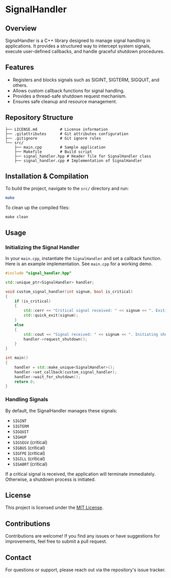 # SignalHandler

## Overview

SignalHandler is a C++ library designed to manage signal handling in applications. It provides a structured way to intercept system signals, execute user-defined callbacks, and handle graceful shutdown procedures.

## Features

- Registers and blocks signals such as SIGINT, SIGTERM, SIGQUIT, and others.
- Allows custom callback functions for signal handling.
- Provides a thread-safe shutdown request mechanism.
- Ensures safe cleanup and resource management.

## Repository Structure

```text
├── LICENSE.md          # License information
├── .gitattributes      # Git attributes configuration
├── .gitignore          # Git ignore rules
└── src/
    ├── main.cpp        # Sample application
    ├── Makefile        # Build script
    ├── signal_handler.hpp # Header file for SignalHandler class
    ├── signal_handler.cpp # Implementation of SignalHandler
```

## Installation & Compilation

To build the project, navigate to the `src/` directory and run:

```bash
make
```

To clean up the compiled files:

```basg
make clean
```

## Usage

### Initializing the Signal Handler

In your `main.cpp`, instantiate the `SignalHandler` and set a callback function.  Here is an example implementation.  See `main.cpp` for a working demo.

```cpp
#include "signal_handler.hpp"

std::unique_ptr<SignalHandler> handler;

void custom_signal_handler(int signum, bool is_critical)
{
    if (is_critical)
    {
        std::cerr << "Critical signal received: " << signum << ". Exiting immediately." << std::endl;
        std::quick_exit(signum);
    }
    else
    {
        std::cout << "Signal received: " << signum << ". Initiating shutdown." << std::endl;
        handler->request_shutdown();
    }
}

int main()
{
    handler = std::make_unique<SignalHandler>();
    handler->set_callback(custom_signal_handler);
    handler->wait_for_shutdown();
    return 0;
}
```

### Handling Signals

By default, the SignalHandler manages these signals:

- `SIGINT`
- `SIGTERM`
- `SIGQUIT`
- `SIGHUP`
- `SIGSEGV` (critical)
- `SIGBUS` (critical)
- `SIGFPE` (critical)
- `SIGILL` (critical)
- `SIGABRT` (critical)

If a critical signal is received, the application will terminate immediately. Otherwise, a shutdown process is initiated.

## License

This project is licensed under the [MIT License](./LICENSE.md).

## Contributions

Contributions are welcome! If you find any issues or have suggestions for improvements, feel free to submit a pull request.

## Contact

For questions or support, please reach out via the repository's issue tracker.
